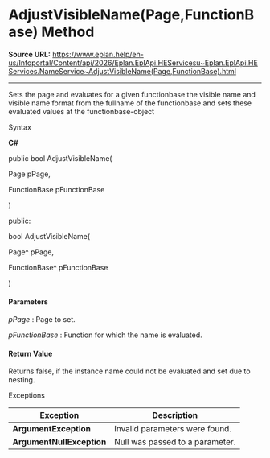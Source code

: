 # AdjustVisibleName(Page,FunctionBase) Method

**Source URL:** https://www.eplan.help/en-us/Infoportal/Content/api/2026/Eplan.EplApi.HEServicesu~Eplan.EplApi.HEServices.NameService~AdjustVisibleName(Page,FunctionBase).html

---

Sets the page and evaluates for a given functionbase the visible name and visible name format from the fullname of the functionbase and sets these evaluated values at the functionbase-object

Syntax

**C#**



public bool AdjustVisibleName( 

   Page pPage,

   FunctionBase pFunctionBase

)

public:

bool AdjustVisibleName( 

   Page^ pPage,

   FunctionBase^ pFunctionBase

)


#### Parameters

*pPage*
:   Page to set.

*pFunctionBase*
:   Function for which the name is evaluated.

#### Return Value

Returns false, if the instance name could not be evaluated and set due to nesting.

Exceptions

| Exception | Description |
| --- | --- |
| **ArgumentException** | Invalid parameters were found. |
| **ArgumentNullException** | Null was passed to a parameter. |
